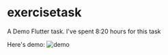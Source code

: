 # exercisetask

A Demo Flutter task.
I've spent 8:20 hours for this task

Here's demo: ![demo](https://github.com/bhavik-wingsts/exercisetask/blob/master/Screen%20Recording%202023-11-27%20at%2012.09.51%20PM.gif)
